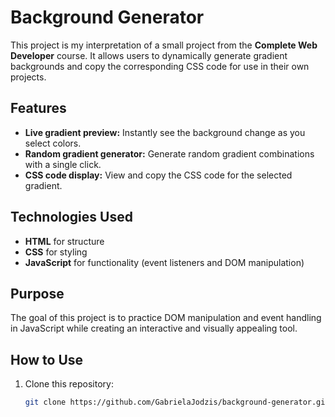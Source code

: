# Background Generator

This project is my interpretation of a small project from the **Complete Web Developer** course. It allows users to dynamically generate gradient backgrounds and copy the corresponding CSS code for use in their own projects.

## Features

- **Live gradient preview:** Instantly see the background change as you select colors.
- **Random gradient generator:** Generate random gradient combinations with a single click.
- **CSS code display:** View and copy the CSS code for the selected gradient.

## Technologies Used

- **HTML** for structure
- **CSS** for styling
- **JavaScript** for functionality (event listeners and DOM manipulation)

## Purpose

The goal of this project is to practice DOM manipulation and event handling in JavaScript while creating an interactive and visually appealing tool.

## How to Use

1. Clone this repository:
   ```bash
   git clone https://github.com/GabrielaJodzis/background-generator.git
